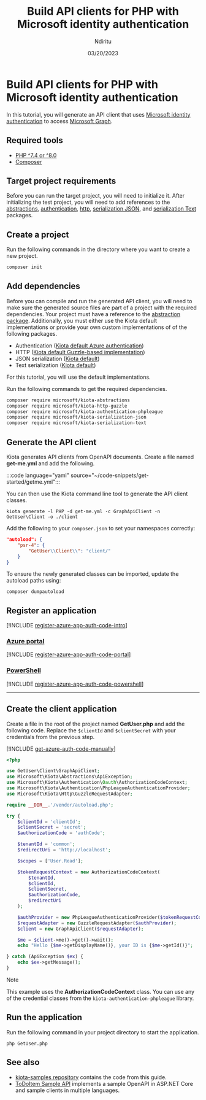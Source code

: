 ﻿---
title: Build API clients for PHP with Microsoft identity authentication
description: Learn how use Kiota to build API clients in PHP to access APIs that require Microsoft identity authentication.
author: Ndiritu
ms.author: pgichuhi
ms.topic: tutorial
date: 03/20/2023
---

# Build API clients for PHP with Microsoft identity authentication

In this tutorial, you will generate an API client that uses [Microsoft identity authentication](/azure/active-directory/fundamentals/auth-oauth2) to access [Microsoft Graph](/graph/overview).

## Required tools

- [PHP ^7.4 or ^8.0](https://www.php.net/downloads)
- [Composer](https://getcomposer.org/)

## Target project requirements

Before you can run the target project, you will need to initialize it. After initializing the test project, you will need to add references to the [abstractions](https://github.com/microsoft/kiota-abstractions-php), [authentication](https://github.com/microsoft/kiota-authentication-phpleague-php), [http](https://github.com/microsoft/kiota-http-guzzle-php), [serialization JSON](https://github.com/microsoft/kiota-serialization-json-php), and [serialization Text](https://github.com/microsoft/kiota-serialization-text-php) packages.

## Create a project

Run the following commands in the directory where you want to create a new project.

```bash
composer init
```

## Add dependencies

Before you can compile and run the generated API client, you will need to make sure the generated source files are part of a project with the required dependencies. Your project must have a reference to the [abstraction package](https://github.com/microsoft/kiota-abstractions-php). Additionally, you must either use the Kiota default implementations or provide your own custom implementations of of the following packages.

- Authentication ([Kiota default Azure authentication](https://github.com/microsoft/kiota-authentication-phpleague-php))
- HTTP ([Kiota default Guzzle-based implementation](https://github.com/microsoft/kiota-http-guzzle-php))
- JSON serialization ([Kiota default](https://github.com/microsoft/kiota-serialization-json-php))
- Text serialization ([Kiota default](https://github.com/microsoft/kiota-serialization-text-php))

For this tutorial, you will use the default implementations.

Run the following commands to get the required dependencies.

```bash
composer require microsoft/kiota-abstractions
composer require microsoft/kiota-http-guzzle
composer require microsoft/kiota-authentication-phpleague
composer require microsoft/kiota-serialization-json
composer require microsoft/kiota-serialization-text
```

## Generate the API client

Kiota generates API clients from OpenAPI documents. Create a file named **get-me.yml** and add the following.

:::code language="yaml" source="~/code-snippets/get-started/getme.yml":::

You can then use the Kiota command line tool to generate the API client classes.

```shell
kiota generate -l PHP -d get-me.yml -c GraphApiClient -n GetUser\Client -o ./client
```

Add the following to your `composer.json` to set your namespaces correctly:

```json
"autoload": {
    "psr-4": {
        "GetUser\\Client\\": "client/"
    }
}
```

To ensure the newly generated classes can be imported, update the autoload paths using:

```shell
composer dumpautoload
```

## Register an application

[!INCLUDE [register-azure-app-auth-code-intro](../includes/register-azure-app-auth-code-intro.md)]

<!-- markdownlint-disable MD051 -->
### [Azure portal](#tab/portal)

[!INCLUDE [register-azure-app-auth-code-portal](../includes/register-azure-app-auth-code-portal.md)]

### [PowerShell](#tab/powershell)

[!INCLUDE [register-azure-app-auth-code-powershell](../includes/register-azure-app-auth-code-powershell.md)]
<!-- markdownlint-enable MD051 -->

---

## Create the client application

Create a file in the root of the project named **GetUser.php** and add the following code. Replace the `$clientId` and `$clientSecret` with your credentials from the previous step.

[!INCLUDE [get-azure-auth-code-manually](../includes/get-azure-auth-code-manually.md)]

```php
<?php

use GetUser\Client\GraphApiClient;
use Microsoft\Kiota\Abstractions\ApiException;
use Microsoft\Kiota\Authentication\Oauth\AuthorizationCodeContext;
use Microsoft\Kiota\Authentication\PhpLeagueAuthenticationProvider;
use Microsoft\Kiota\Http\GuzzleRequestAdapter;

require __DIR__.'/vendor/autoload.php';

try {
    $clientId = 'clientId';
    $clientSecret = 'secret';
    $authorizationCode = 'authCode';

    $tenantId = 'common';
    $redirectUri = 'http://localhost';

    $scopes = ['User.Read'];

    $tokenRequestContext = new AuthorizationCodeContext(
        $tenantId,
        $clientId,
        $clientSecret,
        $authorizationCode,
        $redirectUri
    );

    $authProvider = new PhpLeagueAuthenticationProvider($tokenRequestContext, $scopes);
    $requestAdapter = new GuzzleRequestAdapter($authProvider);
    $client = new GraphApiClient($requestAdapter);

    $me = $client->me()->get()->wait();
    echo "Hello {$me->getDisplayName()}, your ID is {$me->getId()}";

} catch (ApiException $ex) {
    echo $ex->getMessage();
}

```

> [!NOTE]
> This example uses the **AuthorizationCodeContext** class. You can use any of the credential classes from the `kiota-authentication-phpleague` library.

## Run the application

Run the following command in your project directory to start the application.

```shell
php GetUser.php
```

## See also

- [kiota-samples repository](https://github.com/microsoft/kiota-samples/tree/main/get-started/azure-auth/php) contains the code from this guide.
- [ToDoItem Sample API](https://github.com/microsoft/kiota-samples/tree/main/sample-api) implements a sample OpenAPI in ASP.NET Core and sample clients in multiple languages.
